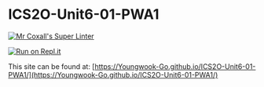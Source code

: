 # ICS2O-Unit6-01-PWA1

[![Mr Coxall's Super Linter](https://github.com/Youngwook-Go/ICS2O-Unit6-01-PWA1/workflows/Mr%20Coxall's%20Super%20Linter/badge.svg)](https://github.com/Youngwook-Go/ICS2O-Unit6-01-PWA1/actions)

[![Run on Repl.it](https://repl.it/badge/github/Youngwook-Go/ICS2O-Unit6-01-PWA1)](https://repl.it/github/Youngwook-Go/ICS2O-Unit6-01-PWA1)

This site can be found at: [https://Youngwook-Go.github.io/ICS2O-Unit6-01-PWA1/](https://Youngwook-Go.github.io/ICS2O-Unit6-01-PWA1/)
